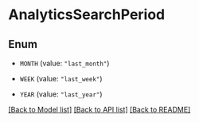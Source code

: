 # AnalyticsSearchPeriod

## Enum


* `MONTH` (value: `"last_month"`)

* `WEEK` (value: `"last_week"`)

* `YEAR` (value: `"last_year"`)


[[Back to Model list]](../README.md#documentation-for-models) [[Back to API list]](../README.md#documentation-for-api-endpoints) [[Back to README]](../README.md)


